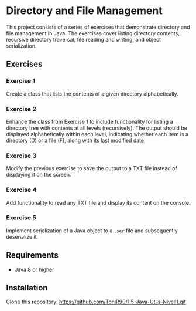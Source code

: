 # Directory and File Management

This project consists of a series of exercises that demonstrate directory and file management in Java. The exercises cover listing directory contents, recursive directory traversal, file reading and writing, and object serialization.

## Exercises

### Exercise 1
Create a class that lists the contents of a given directory alphabetically.

### Exercise 2
Enhance the class from Exercise 1 to include functionality for listing a directory tree with contents at all levels (recursively). The output should be displayed alphabetically within each level, indicating whether each item is a directory (D) or a file (F), along with its last modified date.

### Exercise 3
Modify the previous exercise to save the output to a TXT file instead of displaying it on the screen.

### Exercise 4
Add functionality to read any TXT file and display its content on the console.

### Exercise 5
Implement serialization of a Java object to a `.ser` file and subsequently deserialize it.

## Requirements

- Java 8 or higher

## Installation

Clone this repository: https://github.com/ToniR90/1.5-Java-Utils-Nivell1.git
